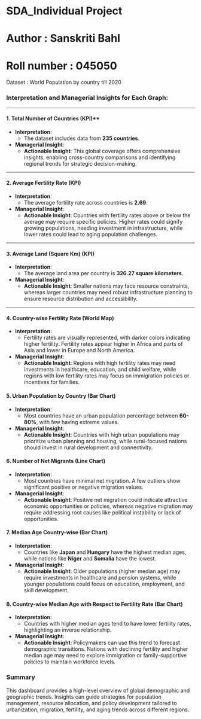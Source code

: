 # SDA_Individual Project
# Author  :  Sanskriti Bahl
# Roll number  :  045050
Dataset :  World Population by country till 2020

### Interpretation and Managerial Insights for Each Graph:

---

#### 1. Total Number of Countries (KPI)**
   - **Interpretation**:
     - The dataset includes data from **235 countries**.
   - **Managerial Insight**:
     - **Actionable Insight**: This global coverage offers
comprehensive insights, enabling cross-country comparisons and
identifying regional trends for strategic decision-making.

---

#### 2. **Average Fertility Rate (KPI)**
   - **Interpretation**:
     - The average fertility rate across countries is **2.69**.
   - **Managerial Insight**:
     - **Actionable Insight**: Countries with fertility rates above or
below the average may require specific policies. Higher rates could
signify growing populations, needing investment in infrastructure,
while lower rates could lead to aging population challenges.

---

#### 3. **Average Land (Square Km) (KPI)**
   - **Interpretation**:
     - The average land area per country is **326.27 square kilometers**.
   - **Managerial Insight**:
     - **Actionable Insight**: Smaller nations may face resource
constraints, whereas larger countries may need robust infrastructure
planning to ensure resource distribution and accessibility.

---

#### 4. **Country-wise Fertility Rate (World Map)**
   - **Interpretation**:
     - Fertility rates are visually represented, with darker colors
indicating higher fertility. Fertility rates appear higher in Africa
and parts of Asia and lower in Europe and North America.
   - **Managerial Insight**:
     - **Actionable Insight**: Regions with high fertility rates may
need investments in healthcare, education, and child welfare, while
regions with low fertility rates may focus on immigration policies or
incentives for families.



#### 5. **Urban Population by Country (Bar Chart)**
   - **Interpretation**:
     - Most countries have an urban population percentage between
**60-80%**, with few having extreme values.
   - **Managerial Insight**:
     - **Actionable Insight**: Countries with high urban populations
may prioritize urban planning and housing, while rural-focused nations
should invest in rural development and connectivity.



#### 6. **Number of Net Migrants (Line Chart)**
   - **Interpretation**:
     - Most countries have minimal net migration. A few outliers show
significant positive or negative migration values.
   - **Managerial Insight**:
     - **Actionable Insight**: Positive net migration could indicate
attractive economic opportunities or policies, whereas negative
migration may require addressing root causes like political
instability or lack of opportunities.



#### 7. **Median Age Country-wise (Bar Chart)**
   - **Interpretation**:
     - Countries like **Japan** and **Hungary** have the highest
median ages, while nations like **Niger** and **Somalia** have the
lowest.
   - **Managerial Insight**:
     - **Actionable Insight**: Older populations (higher median age)
may require investments in healthcare and pension systems, while
younger populations could focus on education, employment, and skill
development.



#### 8. **Country-wise Median Age with Respect to Fertility Rate (Bar Chart)**
   - **Interpretation**:
     - Countries with higher median ages tend to have lower fertility
rates, highlighting an inverse relationship.
   - **Managerial Insight**:
     - **Actionable Insight**: Policymakers can use this trend to
forecast demographic transitions. Nations with declining fertility and
higher median age may need to explore immigration or family-supportive
policies to maintain workforce levels.



### Summary
This dashboard provides a high-level overview of global demographic
and geographic trends. Insights can guide strategies for population
management, resource allocation, and policy development tailored to
urbanization, migration, fertility, and aging trends across different
regions.
